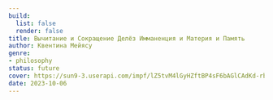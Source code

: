 ```yaml
---
build:
  list: false
  render: false
title: Вычитание и Сокращение Делёз Имманенция и Материя и Память
author: Квентина Мейясу
genre:
- philosophy
status: future
cover: https://sun9-3.userapi.com/impf/lZ5tvM4lGyHZftBP4sF6bAGlCAdKd-rbmMdQ6A/6cPyxUN0YUk.jpg?size=588x960&quality=96&sign=88d54af13985d63329411dea0d0a3f96&c_uniq_tag=_wic3YcAzvpO44hLPAQ6yNR0b9Rob6J4ZL2ibROFCSs&type=album
date: 2023-10-06
---
```


